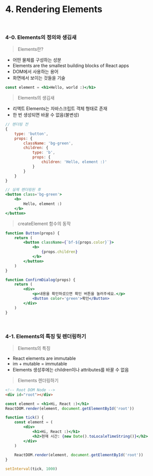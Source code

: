 # 4. Rendering Elements

<br/>

### 4-0. Elements의 정의와 생김새

> Elements란?

- 어떤 물체를 구성하는 성분
- Elements are the smallest building blocks of React apps
- DOM에서 사용하는 용어
- 화면에서 보이는 것들을 기술

```jsx
const element = <h1>Hello, world :)</h1>
```

> Elements의 생김새

- 리액트 Elements는 자바스크립트 객체 형태로 존재
- 한 번 생성되면 바꿀 수 없음(불변성)

```jsx
// 렌더링 전
{
    type: 'button',
    props: {
        className: 'bg-green',
        children: {
            type: 'b',
            props: {
                children: 'Hello, element :)'
            }
        }
    }
}

// 실제 렌더링된 후
<button class='bg-green'>
    <b>
    	Hello, element :)
    </b>
</button>
```

> createElement 함수의 동작

```jsx
function Button(props) {
    return (
    	<button className={`bf-${props.color}`}>
            <b>
            	{props.children}
            </b>
        </button>
    )
}

function ConfirmDialog(props) {
    return (
    	<div>
            <p>내용을 확인하셨으면 확인 버튼을 눌러주세요.</p>
            <Button color='green'>확인</Button>
        </div>
    )
}
```

<br/>

### 4-1.  Elements의 특징 및 렌더링하기

> Elements의 특징

- React elements are immutable
- im + mutable = immutable
- Elements 생성후에는 children이나 attributes를 바꿀 수 없음

> Elements 렌더링하기

```html
<!-- Root DOM Node -->
<div id="root"></div>
```

```jsx
const element = <h1>Hi, React :)</h1>
ReactDOM.render(element, document.getElementById('root'))
```

```jsx
function tick() {
    const element = (
    	<div>
            <h1>Hi, React :)</h1>
            <h2>현재 시간: {new Date().toLocaleTimeString()}</h2>
        </div>
    )
    
    ReactDOM.render(element, document.getElementById('root'))
}

setInterval(tick, 1000)
```



